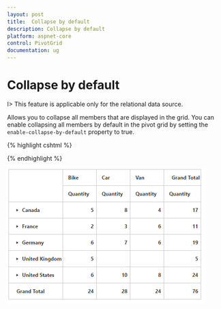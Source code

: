 ```yaml
---
layout: post
title:  Collapse by default
description: Collapse by default
platform: aspnet-core
control: PivotGrid
documentation: ug
---
```


# Collapse by default

I> This feature is applicable only for the relational data source.

Allows you to collapse all members that are displayed in the grid. You can enable collapsing all members by default in the pivot grid by setting the `enable-collapse-by-default` property to true.


{% highlight cshtml %}

<ej-pivot-grid id="PivotGrid1" enable-collapse-by-default="true"></ej-pivot-grid>

{% endhighlight %}


![](Collapse-By-Default_images/Collapse-Members.png)